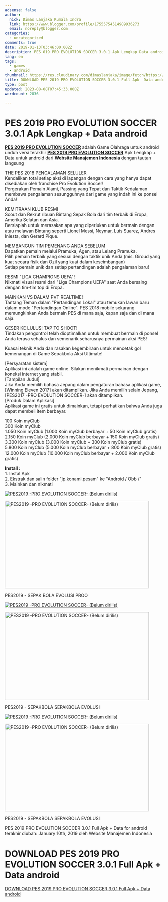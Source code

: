 ```yaml
---
adsense: false
author:
  nick: Dimas Lanjaka Kumala Indra
  link: https://www.blogger.com/profile/17555754514989936273
  email: noreply@blogger.com
categories:
  - uncategorized
comments: true
date: 2019-01-13T03:46:00.002Z
description: PES 019 PRO EVOLUTION SOCCER 3.0.1 Apk Lengkap Data android
lang: en
tags:
  - games
  - android
thumbnail: https://res.cloudinary.com/dimaslanjaka/image/fetch/https://image.revdl.com/2016/pes2017-pro-evolution-soccer-unreleased-1.jpg
title: DOWNLOAD PES 2019 PRO EVOLUTION SOCCER 3.0.1 Full Apk  Data android
type: post
updated: 2023-08-08T07:45:33.000Z
wordcount: 2836

---
```


PES 2019 PRO EVOLUTION SOCCER 3.0.1 Apk Lengkap + Data android
==============================================================

[**PES 2019 PRO EVOLUTION SOCCER**](https://webmanajemen.com/) adalah Game Olahraga untuk android  
unduh versi terakhir **[PES 2019 PRO EVOLUTION SOCCER](https://webmanajemen.com/)** Apk Lengkap + Data untuk android dari **[Website Manajemen Indonesia](https://webmanajemen.com/)** dengan tautan langsung

THE PES 2018 PENGALAMAN SELULER  
Kendalikan total setiap aksi di lapangan dengan cara yang hanya dapat disediakan oleh franchise Pro Evolution Soccer!  
Pergerakan Pemain Alami, Passing yang Tepat dan Taktik Kedalaman membawa pengalaman sesungguhnya dari game yang indah ini ke ponsel Anda!

KEMITRAAN KLUB RESMI  
Scout dan Rekrut ribuan Bintang Sepak Bola dari tim terbaik di Eropa, Amerika Selatan dan Asia.  
Bersiaplah untuk merasakan apa yang diperlukan untuk bermain dengan atau melawan Bintang seperti Lionel Messi, Neymar, Luis Suarez, Andres Iniesta, dan Gerard Pique.

MEMBANGUN TIM PEMENANG ANDA SEBELUM  
Dapatkan pemain melalui Pramuka, Agen, atau Lelang Pramuka.  
Pilih pemain terbaik yang sesuai dengan taktik unik Anda (mis. Giroud yang kuat secara fisik dan Ozil yang kuat dalam keseimbangan)  
Setiap pemain unik dan setiap pertandingan adalah pengalaman baru!

RESMI "LIGA CHAMPIONS UEFA"!  
Nikmati visual resmi dari "Liga Champions UEFA" saat Anda bersaing dengan tim-tim top di Eropa.

MAINKAN VS DALAM PVT REALTIME!  
Tantang Teman dalam "Pertandingan Lokal" atau temukan lawan baru dalam mode "Pertandingan Online". PES 2018 mobile sekarang memungkinkan Anda bermain PES di mana saja, kapan saja dan di mana saja.

GESER KE LULUS! TAP TO SHOOT!  
Tindakan pengontrol telah dioptimalkan untuk membuat bermain di ponsel Anda terasa sehalus dan semenarik seharusnya permainan aksi PES!

Kuasai teknik Anda dan rasakan kegembiraan untuk mencetak gol kemenangan di Game Sepakbola Aksi Ultimate!

\[Persyaratan sistem\]  
Aplikasi ini adalah game online. Silakan menikmati permainan dengan koneksi internet yang stabil.  
\[Tampilan Judul\]  
Jika Anda memilih bahasa Jepang dalam pengaturan bahasa aplikasi game, \[Winning Eleven 2017\] akan ditampilkan. Jika Anda memilih selain Jepang, \[PES2017 -PRO EVOLUTION SOCCER-\] akan ditampilkan.  
\[Produk Dalam Aplikasi\]  
Aplikasi game ini gratis untuk dimainkan, tetapi perhatikan bahwa Anda juga dapat membeli item berbayar.

100 Koin myClub  
300 Koin myClub  
1.050 Koin myClub (1.000 Koin myClub berbayar + 50 Koin myClub gratis)  
2.150 Koin myClub (2.000 Koin myClub berbayar + 150 Koin myClub gratis)  
3.300 Koin myClub (3.000 Koin myClub + 300 Koin myClub gratis)  
5.800 Koin myClub (5.000 Koin myClub berbayar + 800 Koin myClub gratis)  
12.000 Koin myClub (10.000 Koin myClub berbayar + 2.000 Koin myClub gratis)

**Install :**  
1\. Instal Apk  
2\. Ekstrak dan salin folder "jp.konami.pesam" ke "Android / Obb /"  
3\. Mainkan dan nikmati

[![PES2019 -PRO EVOLUTION SOCCER- (Belum dirilis)](https://res.cloudinary.com/dimaslanjaka/image/fetch/https://image.revdl.com/2016/pes2017-pro-evolution-soccer-unreleased-1.jpg)](https://webmanajemen.com/)

<img src="https://image.revdl.com/2016/pes2017-pro-evolution-soccer-unreleased-1.jpg" alt="PES2019 -PRO EVOLUTION SOCCER- (Belum dirilis)" width="460" height="280">

PES2019 - SEPAK BOLA EVOLUSI PROO

[![PES2019 -PRO EVOLUTION SOCCER- (Belum dirilis)](https://res.cloudinary.com/dimaslanjaka/image/fetch/https://image.revdl.com/2016/pes2017-pro-evolution-soccer-unreleased-2.jpg)](https://webmanajemen.com/)

<img src="https://image.revdl.com/2016/pes2017-pro-evolution-soccer-unreleased-2.jpg" alt="PES2019 -PRO EVOLUTION SOCCER- (Belum dirilis)" width="460" height="280">

PES2019 - SEPAKBOLA SEPAKBOLA EVOLUSI

[![PES2019 -PRO EVOLUTION SOCCER- (Belum dirilis)](https://res.cloudinary.com/dimaslanjaka/image/fetch/https://image.revdl.com/2016/pes2017-pro-evolution-soccer-unreleased-3.jpg)](https://webmanajemen.com/)

<img src="https://image.revdl.com/2016/pes2017-pro-evolution-soccer-unreleased-3.jpg" alt="PES2019 -PRO EVOLUTION SOCCER- (Belum dirilis)" width="460" height="280">

PES2019 - SEPAKBOLA SEPAKBOLA EVOLUSI

PES 2019 PRO EVOLUTION SOCCER 3.0.1 Full Apk + Data for android terakhir diubah: January 10th, 2019 oleh Website Manajemen Indonesia

DOWNLOAD PES 2019 PRO EVOLUTION SOCCER 3.0.1 Full Apk + Data android
====================================================================

[DOWNLOAD PES 2019 PRO EVOLUTION SOCCER 3.0.1 Full Apk + Data android](https://dimaslanjaka-storage.000webhostapp.com/revdl.php?download&path=/pes2017-pro-evolution-soccer-unreleased-apk-download.html/)